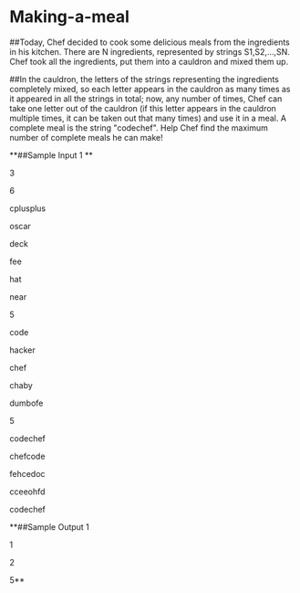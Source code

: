 # Making-a-meal
##Today, Chef decided to cook some delicious meals from the ingredients in his kitchen. There are N ingredients, represented by strings S1,S2,…,SN. Chef took all the ingredients, put them into a cauldron and mixed them up.

##In the cauldron, the letters of the strings representing the ingredients completely mixed, so each letter appears in the cauldron as many times as it appeared in all the strings in total; now, any number of times, Chef can take one letter out of the cauldron (if this letter appears in the cauldron multiple times, it can be taken out that many times) and use it in a meal. A complete meal is the string "codechef". Help Chef find the maximum number of complete meals he can make!

**##Sample Input 1 **

3

6

cplusplus

oscar

deck

fee

hat

near

5

code

hacker

chef

chaby

dumbofe

5

codechef

chefcode

fehcedoc

cceeohfd

codechef

**##Sample Output 1 

1

2

5**
